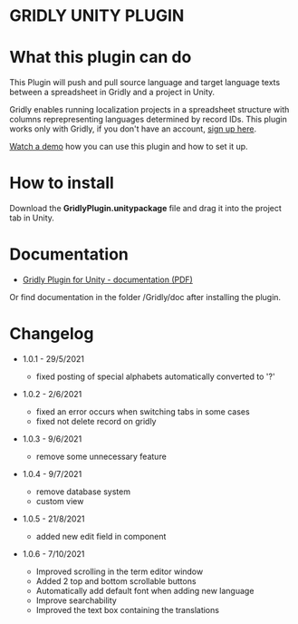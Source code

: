 # GRIDLY UNITY PLUGIN

# What this plugin can do
  This Plugin will push and pull source language and target language texts between a spreadsheet in Gridly and a project in Unity.
  
  Gridly enables running localization projects in a spreadsheet structure with columns reprepresenting languages determined by record IDs. This plugin works only with Gridly, if you don't have an account, [sign up here](https://www.gridly.com/?utm_campaign=20211101_unity&utm_medium=web&utm_source=github).
  
  [Watch a demo](https://www.gridly.com/integrations/unity/?utm_campaign=20211101_unity&utm_medium=web&utm_source=github) how you can use this plugin and how to set it up. 

# How to install
  Download the **GridlyPlugin.unitypackage** file and drag it into the project tab in Unity.
  
# Documentation
  * [Gridly Plugin for Unity - documentation (PDF)](https://github.com/gridly-spreadsheet-CMS/gridly-unity-plugin/blob/master/Gridly/Doc/Unity%20plugin%20documentation.pdf)

Or find documentation in the folder /Gridly/doc after installing the plugin.

# Changelog

* 1.0.1 - 29/5/2021
  + fixed posting of special alphabets automatically converted to '?'

* 1.0.2 - 2/6/2021
  + fixed an error occurs when switching tabs in some cases
  + fixed not delete record on gridly 
 
* 1.0.3 - 9/6/2021
  + remove some unnecessary feature
  
* 1.0.4 - 9/7/2021
  + remove database system
  + custom view
 
* 1.0.5 - 21/8/2021
  + added new edit field in component

* 1.0.6 - 7/10/2021
  + Improved scrolling in the term editor window
  + Added 2 top and bottom scrollable buttons
  + Automatically add default font when adding new language
  + Improve searchability
  + Improved the text box containing the translations
